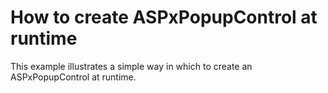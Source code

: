 # How to create ASPxPopupControl at runtime


<p>This example illustrates a simple way in which to create an ASPxPopupControl at runtime.</p>

<br/>


